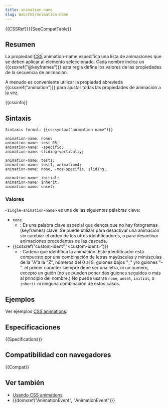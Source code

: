 ```yaml
---
title: animation-name
slug: Web/CSS/animation-name
---
```


{{CSSRef}}{{SeeCompatTable}}

## Resumen

La propiedad [CSS](/es/docs/Web/CSS) animation-name especifica una lista de animaciones que se deben aplicar al elemento seleccionado. Cada nombre indica un {{cssxref("@keyframes")}} esta regla define los valores de las propiedades de la secuencia de animación.

A menudo es conveniente utilizar la propiedad abrevieda {{cssxref("animation")}} para ajustar todas las propiedades de animación a la vez.

{{cssinfo}}

## Sintaxis

```
Sintaxis formal: {{csssyntax("animation-name")}}

animation-name: none;
animation-name: test_05;
animation-name: -specific;
animation-name: sliding-vertically;

animation-name: test1;
animation-name: test1, animation4;
animation-name: none, -moz-specific, sliding;

animation-name: initial;
animation-name: inherit;
animation-name: unset;
```

### Valores

`<single-animation-name>` es una de las siguientes palabras clave:

- `none`
  - : Es una palabra clave especial que denota que no hay fotogramas (keyframes) clave. Se puede utilizar para desactivar una animación sin cambiar el orden de los otros identificadores, o para desactivar animaciones procedentes de las cascada.
- {{cssxref("custom-ident","&lt;custom-ident&gt;")}}
  - : Cadena que identifica la animación. Este identificador está compuesto por una combinación de letras mayúsculas y minúsculas de la "A"a la "Z", números del 0 al 9, guiones bajos "\_" y/o guiones "-". el primer caracter siempre debe ser una letra, ni un numero, excepto un guión (no se pueden poner dos guiones seguidos o más al principio del nombre.) No puede usarse `none`, `unset`, `initial`, o `inherit` ni ninguna combinación de estos casos.

## Ejemplos

Ver ejemplos [CSS animations](/es/docs/Web/CSS/CSS_animations/Using_CSS_animations).

## Especificaciones

{{Specifications}}

## Compatibilidad con navegadores

{{Compat}}

## Ver también

- [Usando CSS animations](/es/docs/Web/CSS/CSS_animations/Using_CSS_animations)
- {{domxref("AnimationEvent", "AnimationEvent")}}
